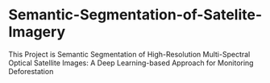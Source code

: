 # Semantic-Segmentation-of-Satelite-Imagery
This Project is Semantic Segmentation of High-Resolution Multi-Spectral Optical Satellite Images: A Deep Learning-based Approach for Monitoring Deforestation
